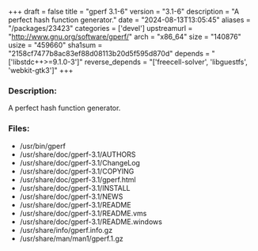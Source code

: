 +++
draft = false
title = "gperf 3.1-6"
version = "3.1-6"
description = "A perfect hash function generator."
date = "2024-08-13T13:05:45"
aliases = "/packages/23423"
categories = ['devel']
upstreamurl = "http://www.gnu.org/software/gperf/"
arch = "x86_64"
size = "140876"
usize = "459660"
sha1sum = "2158cf7477b8ac83ef88d08113b20d5f595d870d"
depends = "['libstdc++>=9.1.0-3']"
reverse_depends = "['freecell-solver', 'libguestfs', 'webkit-gtk3']"
+++
### Description: 
A perfect hash function generator.

### Files: 
* /usr/bin/gperf
* /usr/share/doc/gperf-3.1/AUTHORS
* /usr/share/doc/gperf-3.1/ChangeLog
* /usr/share/doc/gperf-3.1/COPYING
* /usr/share/doc/gperf-3.1/gperf.html
* /usr/share/doc/gperf-3.1/INSTALL
* /usr/share/doc/gperf-3.1/NEWS
* /usr/share/doc/gperf-3.1/README
* /usr/share/doc/gperf-3.1/README.vms
* /usr/share/doc/gperf-3.1/README.windows
* /usr/share/info/gperf.info.gz
* /usr/share/man/man1/gperf.1.gz
